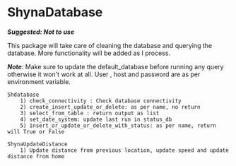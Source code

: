 # ShynaDatabase

***Suggested: Not to use***

This package will take care of cleaning the database and querying the database. More functionality will be added as I process.

***_Note_***: Make sure to update the default_database before running any query otherwise it won't work at all.
User , host and password are as per environment variable. 
```
Shdatabase
    1) check_connectivity : Check database connectivity
    2) create_insert_update_or_delete: as per name, no return
    3) select_from_table : return output as list
    4) set_date_system: update last run in status_db
    5) insert_or_update_or_delete_with_status: as per name, return will True or False
    
ShynaUpdateDistance
    1) Update distance from previous location, update speed and update distance from home
````
